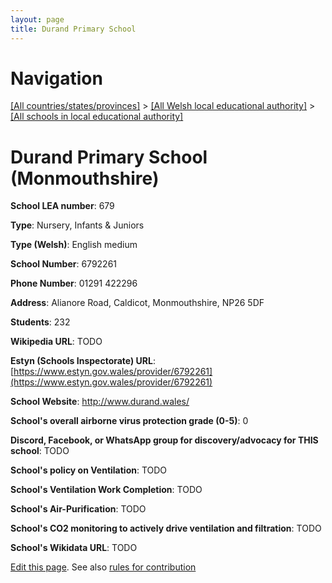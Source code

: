 ```yaml
---
layout: page
title: Durand Primary School
---
```

# Navigation

[[All countries/states/provinces]](../../..) > [[All Welsh local educational authority]](../..) > [[All schools in local educational authority]](..)

# Durand Primary School (Monmouthshire)

**School LEA number**: 679

**Type**: Nursery, Infants & Juniors

**Type (Welsh)**: English medium

**School Number**: 6792261

**Phone Number**: 01291 422296

**Address**: Alianore Road, Caldicot, Monmouthshire, NP26 5DF

**Students**: 232

**Wikipedia URL**: TODO

**Estyn (Schools Inspectorate) URL**: [https://www.estyn.gov.wales/provider/6792261](https://www.estyn.gov.wales/provider/6792261)

**School Website**: http://www.durand.wales/

**School's overall airborne virus protection grade (0-5)**: 0

**Discord, Facebook, or WhatsApp group for discovery/advocacy for THIS school**: TODO

**School's policy on Ventilation**: TODO

**School's Ventilation Work Completion**: TODO

**School's Air-Purification**: TODO

**School's CO2 monitoring to actively drive ventilation and filtration**: TODO

**School's Wikidata URL**: TODO




[Edit this page](https://github.com/VentilationProject/Wales/edit/prif/./Monmouthshire/Durand_Primary_School.md). See also [rules for contribution](../../../contribution-rules/)